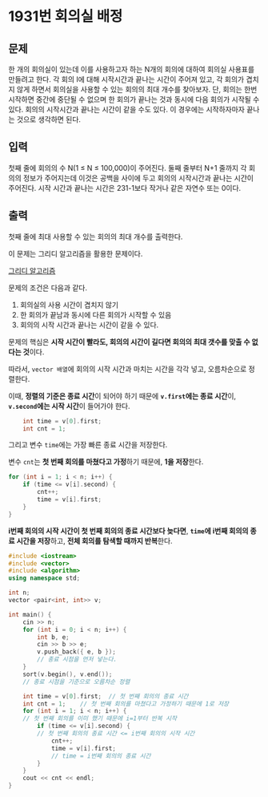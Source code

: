 # 1931번 회의실 배정

<aside>

## 문제

한 개의 회의실이 있는데 이를 사용하고자 하는 N개의 회의에 대하여 회의실 사용표를 만들려고 한다. 각 회의 I에 대해 시작시간과 끝나는 시간이 주어져 있고, 각 회의가 겹치지 않게 하면서 회의실을 사용할 수 있는 회의의 최대 개수를 찾아보자. 단, 회의는 한번 시작하면 중간에 중단될 수 없으며 한 회의가 끝나는 것과 동시에 다음 회의가 시작될 수 있다. 회의의 시작시간과 끝나는 시간이 같을 수도 있다. 이 경우에는 시작하자마자 끝나는 것으로 생각하면 된다.

</aside>

<aside>

## 입력

첫째 줄에 회의의 수 N(1 ≤ N ≤ 100,000)이 주어진다. 둘째 줄부터 N+1 줄까지 각 회의의 정보가 주어지는데 이것은 공백을 사이에 두고 회의의 시작시간과 끝나는 시간이 주어진다. 시작 시간과 끝나는 시간은 231-1보다 작거나 같은 자연수 또는 0이다.

</aside>

<aside>

## 출력

첫째 줄에 최대 사용할 수 있는 회의의 최대 개수를 출력한다.

</aside>

이 문제는 그리디 알고리즘을 활용한 문제이다.

[그리디 알고리즘](https://www.notion.so/26fe73cfe03f80ef83f1ef4d6b2fef6d?pvs=21)

문제의 조건은 다음과 같다.

<aside>

1. 회의실의 사용 시간이 겹치지 않기
2. 한 회의가 끝남과 동시에 다른 회의가 시작할 수 있음
3. 회의의 시작 시간과 끝나는 시간이 같을 수 있다.
</aside>

문제의 핵심은 **시작 시간이 빨라도, 회의의 시간이 길다면 회의의 최대 갯수를 맞출 수 없다는 것**이다.

따라서, `vector 배열`에 회의의 시작 시간과 마치는 시간을 각각 넣고, 오름차순으로 정렬한다.

이때, **정렬의 기준은 종료 시간**이 되어야 하기 때문에 **`v.first`에는 종료 시간**이, **`v.second`에는 시작 시간**이 들어가야 한다.

```cpp
	int time = v[0].first;
	int cnt = 1;
```

그리고 변수 `time`에는 가장 빠른 종료 시간을 저장한다.

변수 `cnt`는 **첫 번째 회의를 마쳤다고 가정**하기 때문에, **1을 저장**한다.

```cpp
for (int i = 1; i < n; i++) {
	if (time <= v[i].second) {
		cnt++;
		time = v[i].first;
	}
}
```

**i번째 회의의 시작 시간이 첫 번째 회의의 종료 시간보다 늦다면**, **`time`에 i번째 회의의 종료 시간을 저장**하고, **전체 회의를 탐색할 때까지 반복**한다.

```cpp
#include <iostream>
#include <vector>
#include <algorithm>
using namespace std;

int n;
vector <pair<int, int>> v;

int main() {
	cin >> n;
	for (int i = 0; i < n; i++) {
		int b, e;
		cin >> b >> e;
		v.push_back({ e, b });
		// 종료 시점을 먼저 넣는다.
	}
	sort(v.begin(), v.end());
	// 종료 시점을 기준으로 오름차순 정렬

	int time = v[0].first;	// 첫 번째 회의의 종료 시간
	int cnt = 1;	// 첫 번째 회의를 마쳤다고 가정하기 때문에 1로 저장
	for (int i = 1; i < n; i++) {
	// 첫 번째 회의를 이미 했기 때문에 i=1부터 반복 시작
		if (time <= v[i].second) {
		// 첫 번째 회의의 종료 시간 <= i번째 회의의 시작 시간
			cnt++;
			time = v[i].first;
			// time = i번째 회의의 종료 시간
		}
	}
	cout << cnt << endl;
}
```